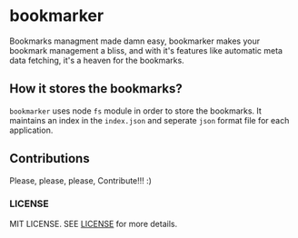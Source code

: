 # bookmarker

Bookmarks managment made damn easy, bookmarker makes your bookmark management a bliss, and with it's features like automatic meta data fetching, it's a heaven for the bookmarks.


## How it stores the bookmarks?

`bookmarker` uses node `fs` module in order to store the bookmarks. It maintains an index in the `index.json` and seperate `json` format file for each application.


## Contributions
Please, please, please, Contribute!!! :) 

### LICENSE

MIT LICENSE. SEE [LICENSE](LICENSE) for more details. 